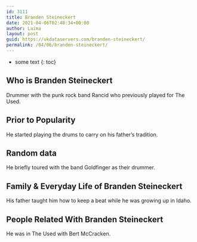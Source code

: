 ```yaml
---
id: 3111
title: Branden Steineckert
date: 2021-04-06T02:48:34+00:00
author: Laima
layout: post
guid: https://ukdataservers.com/branden-steineckert/
permalink: /04/06/branden-steineckert/
---
```


* some text
{: toc}


## Who is Branden Steineckert
                  
                  
                  
Drummer with the punk rock band Rancid who previously played for The Used.
                  
              
            
              
            
                
                
                
## Prior to Popularity
                  
                  
                  
He started playing the drums to carry on his father&#8217;s tradition.
                  
              
            
              
            
                
                
                
## Random data
                  
                  
                  
He briefly toured with the band Goldfinger as their drummer.
                  
              
            
              
            
                
                
                
## Family & Everyday Life of Branden Steineckert
                  
                  
                  
His father taught him how to keep a beat while he was growing up in Idaho.
                  
              
            
              
            
                
                
                
## People Related With Branden Steineckert
                  
                  
                  
He was in The Used with Bert McCracken.
                  
              
            
              
            
                
              
            
              
              
            
            
              
            
          
          
          